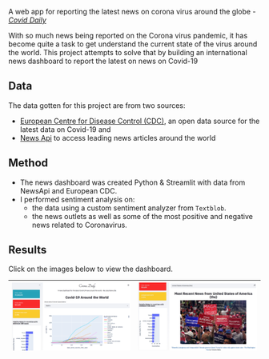 A web app for reporting the latest news on corona virus around the globe - [*Covid Daily*](https://secure-sierra-43846.herokuapp.com)

With so much news being reported on the Corona virus pandemic, it has become quite a task to get understand the current state of the virus around the world. This project attempts to solve that by building an international news dashboard to report the latest on news on Covid-19

## Data 
The data gotten for this project are from two sources:
- [European Centre for Disease Control (CDC)](https://opendata.ecdc.europa.eu/covid19/casedistribution/csv), an open data source for the latest data on Covid-19 and 
- [News Api](https://newsapi.org/) to access leading news articles around the world

## Method
- The news dashboard was created Python & Streamlit with data from NewsApi and European CDC.
- I performed sentiment analysis on:
  - the data using a custom sentiment analyzer from `Textblob`.
  - the news outlets as well as some of the most positive and negative news related to Coronavirus.
    
 ## Results 
 Click on the images below to view the dashboard.

| <a href="https://secure-sierra-43846.herokuapp.com"> <img src="images/covid-p1.png">| <a href="https://secure-sierra-43846.herokuapp.com"> <img src="images/cover-p2.jpg"> |
|---------------------------------------------------------------------------------|---------------------------------------------------------------------------------|
